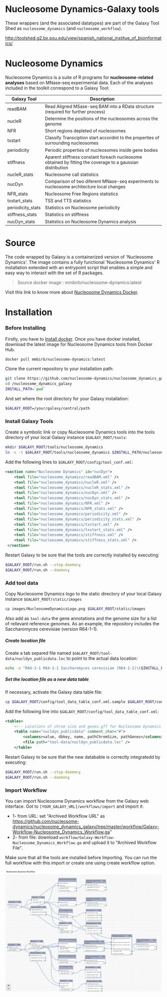 Nucleosome Dynamics-Galaxy tools
===================

These wrappers (and the associated datatypes) are part of the Galaxy Tool Shed as ``nucleosome_dynamics`` (and  ``nucleosome_workflow``).

http://toolshed.g2.bx.psu.edu/view/spanish_national_institue_of_bioinformatics/


Nucleosome Dynamics
===================

Nucleosome Dynamics is a suite of R programs for **nucleosome-related analyses** based on MNase-seq experimental data. Each of the analyses included in the toolkit correspond to a Galaxy Tool:

| Galaxy Tool  | Description |
| -------- | -------- |
| readBAM	  | Read Aligned MSase-seq BAM into a RData structure (required for further process) |
| nucleR	   | Determine the positions of the nucleosomes across the genome |
| NFR		  | Short regions depleted of nucleosomes |
| txstart	  | Classify Transciption start accordint to the properties of surrounding nucleosomes	|
| periodicity  | Periodic properties of nucleosomes inside gene bodies |
| stiffness | Aparent stiffness constant foreach nucleosome obtained by fitting the coverage to a gaussian distribution |
| nucleR_stats|	 Nucleosome call statistics|
| nucDyn          | Comparison of two diferent MNase-seq experiments to nucleosome architecture local changes |
| NFR_stats|		 Nucleosome Free Regions statistics|
| txstart_stats|	 TSS and TTS statistics|
| periodicity_stats|  Statistics on Nucleosome periodicity|
| stiffness_stats|	Statistics on stiffness|
| nucDyn_stats|	   Statistics on Nucleosome Dynamics analysis|


Source
======

The code wrapped by Galaxy is a containerized version of 'Nucleosome Dynamics'. The image contains a fully functional 'Nucleosome Dynamics' R installation extended with an entrypoint script that enables a simple and easy way to interact with the set of R packages.

> Source docker image :  mmbirb/nucleosome-dynamics:latest

Visit this link to know more about [Nucleosome Dynamics Docker](https://github.com/nucleosome-dynamics/docker "Nucleosome Dynamics Docker").

Installation
======

### Before Installing
Firstly, you have to [Install docker](https://docs.docker.com/install/ "Install docker"). Once you have docker installed, download the latest image for Nucleosome Dynamics tools from Docker Hub.

``` sh
docker pull mmbirb/nucleosome-dynamics:latest
``` 


Clone the current repository to your installation path:
``` sh
git clone https://github.com/nucleosome-dynamics/nucleosome_dynamics_galaxy.git
cd /nucleosome_dynamics_galaxy
INSTALL_PATH=`pwd`
```

And set where the root directory for your Galaxy installation:
```sh
$GALAXY_ROOT=/your/galaxy/central/path
```


### Install Galaxy Tools

Create a symbolic link or copy Nucleosome Dynamics tools into the tools directory of your local Galaxy instance `$GALAXY_ROOT/tools`:

``` sh
mkdir $GALAXY_ROOT/tools/nucleosome_dynamics
ln -s -t $GALAXY_ROOT/tools/nucleosome_dynamics $INSTALL_PATH/nucleosome_dynamics_galaxy/tools/*
```

Add the following lines to `$GALAXY_ROOT/config/tool_conf.xml`:

``` xml
<section name="Nucleosome Dynamics" id="nucDyn">
    <tool file="nucleosome_dynamics/readBAM.xml" />
    <tool file="nucleosome_dynamics/nucleR.xml" />
    <tool file="nucleosome_dynamics/nucleR_stats.xml" />
    <tool file="nucleosome_dynamics/nucDyn.xml" />
    <tool file="nucleosome_dynamics/nucDyn_stats.xml" />
    <tool file="nucleosome_dynamics/NFR.xml" />
    <tool file="nucleosome_dynamics/NFR_stats.xml" />
    <tool file="nucleosome_dynamics/periodicity.xml" />
    <tool file="nucleosome_dynamics/periodicity_stats.xml" />
    <tool file="nucleosome_dynamics/txstart.xml" />
    <tool file="nucleosome_dynamics/txstart_stats.xml" />
    <tool file="nucleosome_dynamics/stiffness.xml" />
    <tool file="nucleosome_dynamics/stiffness_stats.xml" />
 </section>
```

Restart Galaxy to be sure that the tools are correctly installed by executing:

```sh
$GALAXY_ROOT/run.sh --stop-daemon;
$GALAXY_ROOT/run.sh --daemon;
```


### Add tool data

Copy Nucleosome Dynamics logo to the static directory of your local Galaxy instance `$GALAXY_ROOT/static/images`

``` sh
cp images/NucleosomeDynamicsLogo.png $GALAXY_ROOT/static/images
```

Also add as `tool-data` the gene annotations and the genome size for a list of rellevant reference genomes. As an example, the repository includes the Saccharomyces cerevisiae (version R64-1-1).

##### Create location file
Create a tab separed file  named  `$GALAXY_ROOT/tool-data/nucldyn_publicdata.loc` to point to the actual data location:

``` sh
echo -e "R64-1-1 R64-1-1 Saccharomyces cerevisiae (R64-1-1)\t$INSTALL_PATH/nucleosome_dynamics_galaxy/test-data/refGenomes/R64-1-1/R64-1-1.fa.chrom.sizes\t$INSTALL_PATH/nucleosome_dynamics_galaxy/test-data/refGenomes/R64-1-1/genes.gff" > $GALAXY_ROOT/tool-data/nucldyn_publicdata.loc
``` 

##### Set the location file as a new data table

If necessary, activate the Galaxy data table file:
```sh
cp $GALAXY_ROOT/config/tool_data_table_conf.xml.sample $GALAXY_ROOT/config/tool_data_table_conf.xml
```

Add the following line into `$GALAXY_ROOT/config/tool_data_table_conf.xml`:

```xml
<tables>
    <!-- Locations of chrom size and genes.gff for Nucleosome Dynamics -->
    <table name="nucldyn_publicdata" comment_char="#">
        <columns>value, dbkey, name, pathChromSize, pathGenes</columns>
        <file path="tool-data/nucldyn_publicdata.loc" />
    </table>
```

Restart Galaxy to be sure that the new databable is correctly integratedd by executing:

```sh
$GALAXY_ROOT/run.sh --stop-daemon;
$GALAXY_ROOT/run.sh --daemon;
```

### Import Workflow

You can import Nucleosome Dynamics workflow from the Galaxy web interface.  Got to `[YOUR_GALAXY_URL]/workflows/import` and import it:

* 1- from URL:  set "Archived Workflow URL" as https://github.com/nucleosome-dynamics/nucleosome_dynamics_galaxy/tree/master/workflow/Galaxy-Workflow-Nucleosome_Dynamics_Workflow.ga"
* 2- from file: download `workflow/Galaxy-Workflow-Nucleosome_Dynamics_Workflow.ga` and upload it to "Archived Workflow File".

Make sure that all the tools are installed before Importing. You can run the full workflow with this import or create one using create workflow option.


![Workflow](workflow/Galaxy-Workflow-Nucleosome_Dynamics_Workflow.png)


